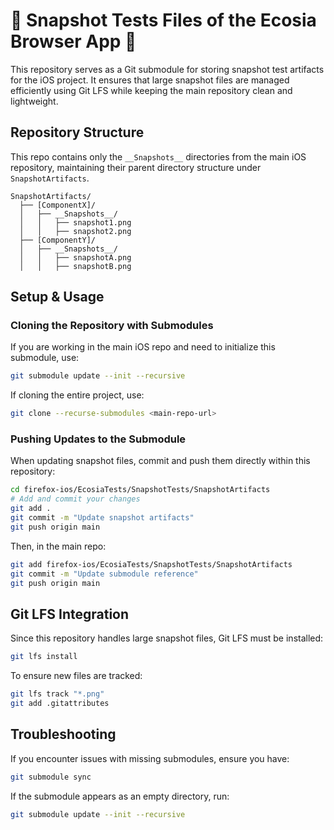 # 📸 Snapshot Tests Files of the Ecosia Browser App 🌳

This repository serves as a Git submodule for storing snapshot test artifacts for the iOS project. It ensures that large snapshot files are managed efficiently using Git LFS while keeping the main repository clean and lightweight.

## Repository Structure

This repo contains only the `__Snapshots__` directories from the main iOS repository, maintaining their parent directory structure under `SnapshotArtifacts`.

```
SnapshotArtifacts/
  ├── [ComponentX]/
  │   ├── __Snapshots__/
  │   │   ├── snapshot1.png
  │   │   ├── snapshot2.png
  ├── [ComponentY]/
  │   ├── __Snapshots__/
  │   │   ├── snapshotA.png
  │   │   ├── snapshotB.png
```

## Setup & Usage

### Cloning the Repository with Submodules
If you are working in the main iOS repo and need to initialize this submodule, use:
```sh
git submodule update --init --recursive
```
If cloning the entire project, use:
```sh
git clone --recurse-submodules <main-repo-url>
```

### Pushing Updates to the Submodule
When updating snapshot files, commit and push them directly within this repository:
```sh
cd firefox-ios/EcosiaTests/SnapshotTests/SnapshotArtifacts
# Add and commit your changes
git add .
git commit -m "Update snapshot artifacts"
git push origin main
```
Then, in the main repo:
```sh
git add firefox-ios/EcosiaTests/SnapshotTests/SnapshotArtifacts
git commit -m "Update submodule reference"
git push origin main
```

## Git LFS Integration
Since this repository handles large snapshot files, Git LFS must be installed:
```sh
git lfs install
```
To ensure new files are tracked:
```sh
git lfs track "*.png"
git add .gitattributes
```

## Troubleshooting
If you encounter issues with missing submodules, ensure you have:
```sh
git submodule sync
```
If the submodule appears as an empty directory, run:
```sh
git submodule update --init --recursive
```
